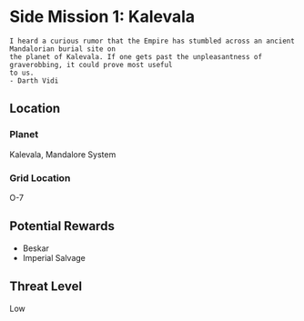 # Side Mission 1: Kalevala
```
I heard a curious rumor that the Empire has stumbled across an ancient Mandalorian burial site on
the planet of Kalevala. If one gets past the unpleasantness of graverobbing, it could prove most useful
to us.
- Darth Vidi
```

## Location
### Planet
Kalevala, Mandalore System
### Grid Location
O-7

## Potential Rewards
* Beskar
* Imperial Salvage

## Threat Level
Low
